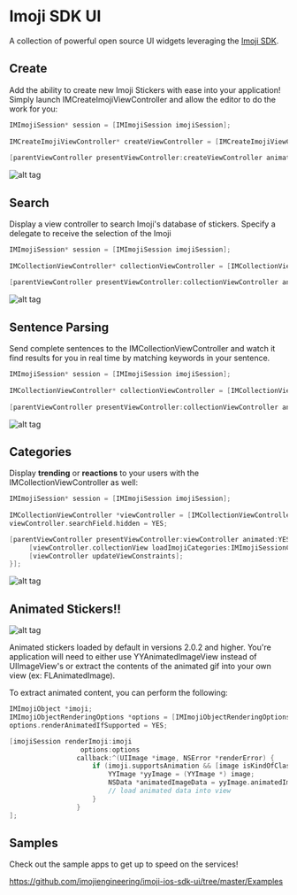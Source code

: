 # Imoji SDK UI

A collection of powerful open source UI widgets leveraging the [Imoji SDK](https://github.com/imojiengineering/imoji-ios-sdk). 

## Create

Add the ability to create new Imoji Stickers with ease into your application! Simply launch IMCreateImojiViewController and allow the editor to do the work for you: 

```objective-c
IMImojiSession* session = [IMImojiSession imojiSession];
 
IMCreateImojiViewController* createViewController = [IMCreateImojiViewController controllerWithSourceImage:image session:session];
 
[parentViewController presentViewController:createViewController animated:YES completion:nil];
```

![alt tag](https://s3.amazonaws.com/imoji-external/imoji-create-ios.gif)

## Search

Display a view controller to search Imoji's database of stickers. Specify a delegate to receive the selection of the Imoji

```objective-c
IMImojiSession* session = [IMImojiSession imojiSession];
 
IMCollectionViewController* collectionViewController = [IMCollectionViewController collectionViewControllerWithSession:session];
 
[parentViewController presentViewController:collectionViewController animated:YES completion:nil];
```

![alt tag](https://s3.amazonaws.com/imoji-external/imoji-search.gif)

## Sentence Parsing

Send complete sentences to the IMCollectionViewController and watch it find results for you in real time by matching keywords in your sentence. 

```objective-c
IMImojiSession* session = [IMImojiSession imojiSession];
 
IMCollectionViewController* collectionViewController = [IMCollectionViewController collectionViewControllerWithSession:session];
 
[parentViewController presentViewController:collectionViewController animated:YES completion:nil];
```

![alt tag](https://s3.amazonaws.com/imoji-external/imoji-sentence-parser.gif)


## Categories

Display **trending** or **reactions** to your users with the IMCollectionViewController as well:


```objective-c
IMImojiSession* session = [IMImojiSession imojiSession];
 
IMCollectionViewController *viewController = [IMCollectionViewController collectionViewControllerWithSession:session];
viewController.searchField.hidden = YES;

[parentViewController presentViewController:viewController animated:YES completion:^{
     [viewController.collectionView loadImojiCategories:IMImojiSessionCategoryClassificationTrending];
     [viewController updateViewConstraints];
}];
```

![alt tag](https://s3.amazonaws.com/imoji-external/imoji-trending-ios.gif)


## Animated Stickers!!
![alt tag](https://compass.imoji.io/10e/10ee60f8-6c68-43f8-9e2c-fca6e2b285ed-thumb.gif)

Animated stickers loaded by default in versions 2.0.2 and higher. You're application will need to either use YYAnimatedImageView instead of UIImageView's or extract the contents of the animated gif into your own view (ex: FLAnimatedImage). 

To extract animated content, you can perform the following:

```objective-c
IMImojiObject *imoji;
IMImojiObjectRenderingOptions *options = [IMImojiObjectRenderingOptions optionsWithRenderSize:IMImojiObjectRenderSizeThumbnail];
options.renderAnimatedIfSupported = YES;

[imojiSession renderImoji:imoji
                  options:options
                 callback:^(UIImage *image, NSError *renderError) {
                     if (imoji.supportsAnimation && [image isKindOfClass:[YYImage class]]) {
                         YYImage *yyImage = (YYImage *) image;
                         NSData *animatedImageData = yyImage.animatedImageData;
                         // load animated data into view
                     }
                 }
];

```

## Samples 

Check out the sample apps to get up to speed on the services!

https://github.com/imojiengineering/imoji-ios-sdk-ui/tree/master/Examples
